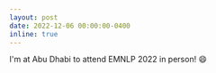 ```yaml
---
layout: post
date: 2022-12-06 00:00:00-0400
inline: true
---
```


I'm at Abu Dhabi to attend EMNLP 2022 in person! :smile:
